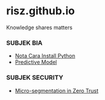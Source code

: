 # risz.github.io
Knowledge shares matters

### SUBJEK BIA
- [Nota Cara Install Python](./001.md)
- [Predictive Model](./002.md)

### SUBJEK SECURITY
- [Micro-segmentation in Zero Trust](./microsegmentation.html)
